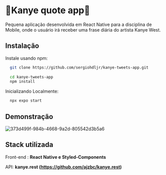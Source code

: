 
# 🌊Kanye quote app🌊

Pequena aplicação desenvolvida em React Native para a disciplina de Mobile,   onde o usuário irá receber uma frase diária do artista Kanye West.


## Instalação

Instale usando npm:

```bash
  git clone https://github.com/sergiohdljr/kanye-tweets-app.git
  
  cd kanye-tweets-app
  npm install 
```
Inicializando Localmente: 

```bash
  npx expo start
```
    
## Demonstração


![373d499f-984b-4668-9a2d-805542d3b5a6](https://github.com/sergiohdljr/kanye-tweets-app/assets/102623806/c3c1e299-de91-410c-b04f-b83b5321e6e5)

## Stack utilizada

Front-end :
**React Native e Styled-Components** 

API: **kanye.rest (https://github.com/ajzbc/kanye.rest)**